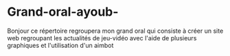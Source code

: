 # Grand-oral-ayoub-
Bonjour ce répertoire regroupera mon grand oral qui consiste à créer un site web regroupant les actualités de jeu-vidéo avec l'aide de plusieurs graphiques et l'utilisation d'un aimbot

